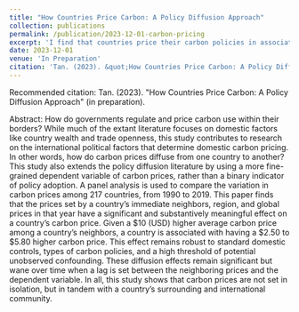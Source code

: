 ```yaml
---
title: "How Countries Price Carbon: A Policy Diffusion Approach"
collection: publications
permalink: /publication/2023-12-01-carbon-pricing
excerpt: 'I find that countries price their carbon policies in association with neighboring, regional, and global prices in that year. This diffusion of carbon prices is most pronounced among neighboring countries and is robust to lags, domestic controls, and a high threshold of confounding.'
date: 2023-12-01
venue: 'In Preparation'
citation: 'Tan. (2023). &quot;How Countries Price Carbon: A Policy Diffusion Approach.&quot; <i>In Preparation</i>.'
---
```

Recommended citation: Tan. (2023). "How Countries Price Carbon: A Policy Diffusion Approach" (in preparation). 

Abstract: How do governments regulate and price carbon use within their borders? While much of the extant literature focuses on domestic factors like country wealth and trade openness, this study contributes to research on the international political factors that determine domestic carbon pricing. In other words, how do carbon prices diffuse from one country to another? This study also extends the policy diffusion literature by using a more fine-grained dependent variable of carbon prices, rather than a binary indicator of policy adoption. A panel analysis is used to compare the variation in carbon prices among 217 countries, from 1990 to 2019. This paper finds that the prices set by a country’s immediate neighbors, region, and global prices in that year have a significant and substantively meaningful effect on a country’s carbon price. Given a $10 (USD) higher average carbon price among a country’s neighbors, a country is associated with having a $2.50 to $5.80 higher carbon price. This effect remains robust to standard domestic controls, types of carbon policies, and a high threshold of potential unobserved confounding. These diffusion effects remain significant but wane over time when a lag is set between the neighboring prices and the dependent variable. In all, this study shows that carbon prices are not set in isolation, but in tandem with a country’s surrounding and international community.

